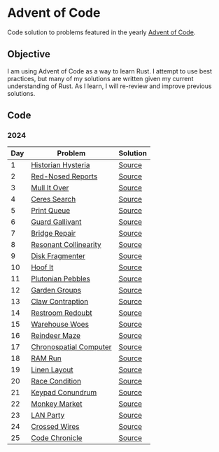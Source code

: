 # Advent of Code

Code solution to problems featured in the yearly [Advent of Code](https://adventofcode.com/).

## Objective
I am using Advent of Code as a way to learn Rust. I attempt to use best practices, but many of my solutions are written given my current understanding of Rust. As I learn, I will re-review and improve previous solutions.

## Code
### 2024
| Day | Problem | Solution |
| --- | ------- | -------- |
| 1   | [Historian Hysteria](https://adventofcode.com/2024/day/1) | [Source](src/year2024/day01.rs) |
| 2   | [Red-Nosed Reports](https://adventofcode.com/2024/day/2) | [Source](src/year2024/day02.rs) |
| 3   | [Mull It Over](https://adventofcode.com/2024/day/3) | [Source](src/year2024/day03.rs) |
| 4   | [Ceres Search](https://adventofcode.com/2024/day/4) | [Source](src/year2024/day04.rs) |
| 5   | [Print Queue](https://adventofcode.com/2024/day/5) | [Source](src/year2024/day05.rs) |
| 6   | [Guard Gallivant](https://adventofcode.com/2024/day/6) | [Source](src/year2024/day06.rs) |
| 7   | [Bridge Repair](https://adventofcode.com/2024/day/7) | [Source](src/year2024/day07.rs) |
| 8   | [Resonant Collinearity](https://adventofcode.com/2024/day/8) | [Source](src/year2024/day08.rs) |
| 9   | [Disk Fragmenter](https://adventofcode.com/2024/day/9) | [Source](src/year2024/day09.rs) |
| 10  | [Hoof It](https://adventofcode.com/2024/day/10) | [Source](src/year2024/day10.rs) |
| 11  | [Plutonian Pebbles](https://adventofcode.com/2024/day/11) | [Source](src/year2024/day11.rs) |
| 12  | [Garden Groups](https://adventofcode.com/2024/day/12) | [Source](src/year2024/day12.rs) |
| 13  | [Claw Contraption](https://adventofcode.com/2024/day/13) | [Source](src/year2024/day13.rs) |
| 14  | [Restroom Redoubt](https://adventofcode.com/2024/day/14) | [Source](src/year2024/day14.rs) |
| 15  | [Warehouse Woes](https://adventofcode.com/2024/day/15) | [Source](src/year2024/day15.rs) |
| 16  | [Reindeer Maze](https://adventofcode.com/2024/day/16) | [Source](src/year2024/day16.rs) |
| 17  | [Chronospatial Computer](https://adventofcode.com/2024/day/17) | [Source](src/year2024/day17.rs) |
| 18  | [RAM Run](https://adventofcode.com/2024/day/18) | [Source](src/year2024/day18.rs) |
| 19  | [Linen Layout](https://adventofcode.com/2024/day/19) | [Source](src/year2024/day19.rs) |
| 20  | [Race Condition](https://adventofcode.com/2024/day/20) | [Source](src/year2024/day20.rs) |
| 21  | [Keypad Conundrum](https://adventofcode.com/2024/day/21) | [Source](src/year2024/day21.rs) |
| 22  | [Monkey Market](https://adventofcode.com/2024/day/22) | [Source](src/year2024/day22.rs) |
| 23  | [LAN Party](https://adventofcode.com/2024/day/23) | [Source](src/year2024/day23.rs) |
| 24  | [Crossed Wires](https://adventofcode.com/2024/day/24) | [Source](src/year2024/day24.rs) |
| 25  | [Code Chronicle](https://adventofcode.com/2024/day/25) | [Source](src/year2024/day25.rs) |